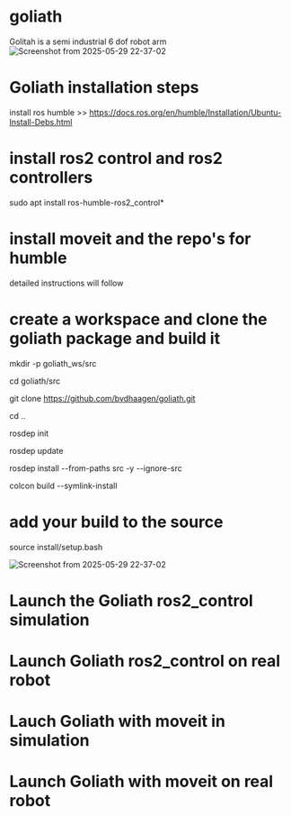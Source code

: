 # goliath
Golitah is a semi industrial 6 dof robot arm  
![Screenshot from 2025-05-29 22-37-02](https://github.com/user-attachments/assets/6f8a0ce4-88ff-46e2-95ce-c0b8a4a56aea)

# Goliath installation steps
install ros humble >>  https://docs.ros.org/en/humble/Installation/Ubuntu-Install-Debs.html

# install ros2 control and ros2 controllers 

sudo apt install ros-humble-ros2_control* 

# install moveit and the repo's for humble 

detailed instructions will follow

# create a workspace and clone the goliath package and build it 

mkdir -p goliath_ws/src   

cd goliath/src

git clone https://github.com/bvdhaagen/goliath.git

cd ..

rosdep init 

rosdep update

rosdep install --from-paths src -y --ignore-src

colcon build --symlink-install 

# add your build to the source 
source install/setup.bash

![Screenshot from 2025-05-29 22-37-02](https://github.com/user-attachments/assets/78e28ad4-1337-454a-b0d8-f70030bffbee)


# Launch the Goliath ros2_control simulation

# Launch Goliath ros2_control on real robot 

# Lauch Goliath with moveit in simulation 

# Launch Goliath with moveit on real robot
